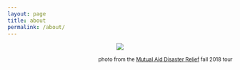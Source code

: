```yaml
---
layout: page
title: about
permalink: /about/
---
```


<p align="center">
<img src="../images/compost.jpg">
</p>
<p align="right"><small>
photo from the <a href="https://mutualaiddisasterrelief.org/">Mutual Aid Disaster Relief</a> fall 2018 tour
</small></p>
